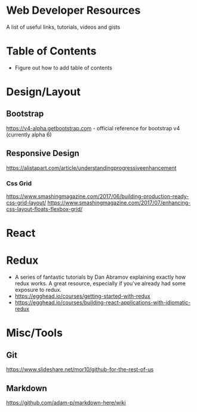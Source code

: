# Web Developer Resources
A list of useful links, tutorials, videos and gists

# Table of Contents
- Figure out how to add table of contents

# Design/Layout

## Bootstrap
https://v4-alpha.getbootstrap.com - official reference for bootstrap v4 (currently alpha 6)

## Responsive Design
https://alistapart.com/article/understandingprogressiveenhancement

### Css Grid
https://www.smashingmagazine.com/2017/06/building-production-ready-css-grid-layout/ 
https://www.smashingmagazine.com/2017/07/enhancing-css-layout-floats-flexbox-grid/

# React

# Redux
- A series of fantastic tutorials by Dan Abramov explaining exactly how redux works. A great resource, especially if you've already had some exposure to redux. 
- https://egghead.io/courses/getting-started-with-redux
- https://egghead.io/courses/building-react-applications-with-idiomatic-redux

# Misc/Tools
## Git
https://www.slideshare.net/mor10/github-for-the-rest-of-us
## Markdown
https://github.com/adam-p/markdown-here/wiki
